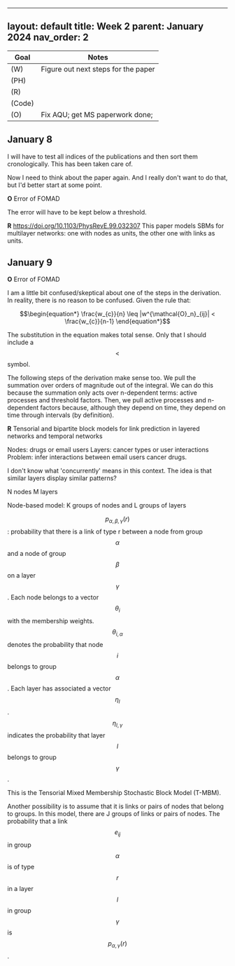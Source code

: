  ---
layout: default
title: Week 2
parent: January 2024
nav_order: 2
---

| Goal | Notes |
| ----------- | ----------- |                               
|(W)|Figure out next steps for the paper |
|(PH)| |
|(R)| |
|(Code)| |
|(O)|Fix AQU; get MS paperwork done; |


## January 8

I will have to test all indices of the publications and then sort them cronologically.
This has been taken care of.

Now I need to think about the paper again. And I really don't want to do that, but I'd better start at some point.

**O** Error of FOMAD

The error will have to be kept below a threshold.

**R** https://doi.org/10.1103/PhysRevE.99.032307
This paper models SBMs for multilayer networks: one with nodes as units, the other one with links as units.

## January 9

**O** Error of FOMAD

I am a little bit confused/skeptical about one of the steps in the derivation. In reality, there is no reason to be confused. Given the rule that:

$$\begin{equation*}
\frac{w_{c}}{n} \leq |w^{\mathcal{O}_n}_{ij}| < \frac{w_{c}}{n-1}
\end{equation*}$$

The substitution in the equation makes total sense. Only that I should include a $$<$$ symbol.

The following steps of the derivation make sense too. We pull the summation over orders of magnitude out of the integral. We can do this because the summation only acts over n-dependent terms: active processes and threshold factors.
Then, we pull active processes and n-dependent factors because, although they depend on time, they depend on time through intervals (by definition).



**R** Tensorial and bipartite block models for link prediction in layered networks and temporal networks


Nodes: drugs or email users
Layers: cancer types or user interactions
Problem: infer interactions between email users cancer drugs.

I don't know what 'concurrently' means in this context.
The idea is that similar layers display similar patterns?

N nodes
M layers

Node-based model: K groups of nodes and L groups of layers

$$p_{\alpha, \beta, \gamma} (r)$$ : probability that there is a link of type r between a node
from group $$\alpha$$ and a node of group $$\beta$$ on a layer $$\gamma$$.
Each node belongs to a vector $$\theta_i$$ with the membership weights.
$$\theta_{i, \alpha}$$ denotes the probability that node $$i$$ belongs to group $$\alpha$$.
Each layer has associated a vector $$\eta_l$$. $$\eta_{l, \gamma}$$ indicates the probability that layer $$l$$ belongs to group $$\gamma$$.

This is the Tensorial Mixed Membership Stochastic Block Model (T-MBM).

Another possibility is to assume that it is links or pairs of nodes that belong to groups.
In this model, there are J groups of links or pairs of nodes.
The probability that a link $$e_{ij}$$ in group $$\alpha$$ is of type $$r$$ in a layer $$l$$ in group $$\gamma$$ is $$p_{\alpha, \gamma} (r)$$.